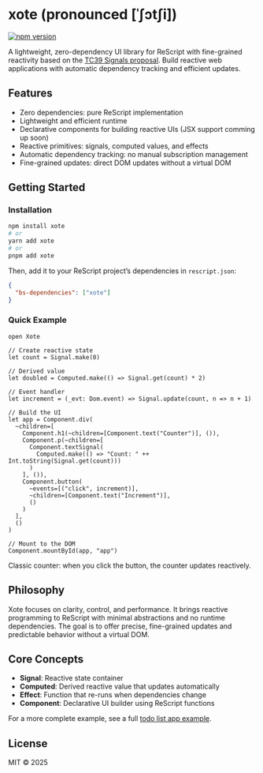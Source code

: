 # xote (pronounced [ˈʃɔtʃi])
[![npm version](https://img.shields.io/npm/v/xote.svg)](https://www.npmjs.com/package/xote)

A lightweight, zero-dependency UI library for ReScript with fine-grained reactivity based on the [TC39 Signals proposal](https://github.com/tc39/proposal-signals). Build reactive web applications with automatic dependency tracking and efficient updates.

## Features

- Zero dependencies: pure ReScript implementation
- Lightweight and efficient runtime
- Declarative components for building reactive UIs (JSX support comming up soon)
- Reactive primitives: signals, computed values, and effects
- Automatic dependency tracking: no manual subscription management
- Fine-grained updates: direct DOM updates without a virtual DOM

## Getting Started

### Installation

```bash
npm install xote
# or
yarn add xote
# or
pnpm add xote
```

Then, add it to your ReScript project’s dependencies in `rescript.json`:

```json
{
  "bs-dependencies": ["xote"]
}
```

### Quick Example

```rescript
open Xote

// Create reactive state
let count = Signal.make(0)

// Derived value
let doubled = Computed.make(() => Signal.get(count) * 2)

// Event handler
let increment = (_evt: Dom.event) => Signal.update(count, n => n + 1)

// Build the UI
let app = Component.div(
  ~children=[
    Component.h1(~children=[Component.text("Counter")], ()),
    Component.p(~children=[
      Component.textSignal(
        Computed.make(() => "Count: " ++ Int.toString(Signal.get(count)))
      )
    ], ()),
    Component.button(
      ~events=[("click", increment)],
      ~children=[Component.text("Increment")],
      ()
    )
  ],
  ()
)

// Mount to the DOM
Component.mountById(app, "app")
```

Classic counter: when you click the button, the counter updates reactively.

## Philosophy

Xote focuses on clarity, control, and performance. It brings reactive programming to ReScript with minimal abstractions and no runtime dependencies. The goal is to offer precise, fine-grained updates and predictable behavior without a virtual DOM.

## Core Concepts

- **Signal**: Reactive state container  
- **Computed**: Derived reactive value that updates automatically  
- **Effect**: Function that re-runs when dependencies change  
- **Component**: Declarative UI builder using ReScript functions  

For a more complete example, see a full [todo list app example](https://github.com/brnrdog/xote/blob/main/src/demo/TodoApp.res).



## License

MIT © 2025
